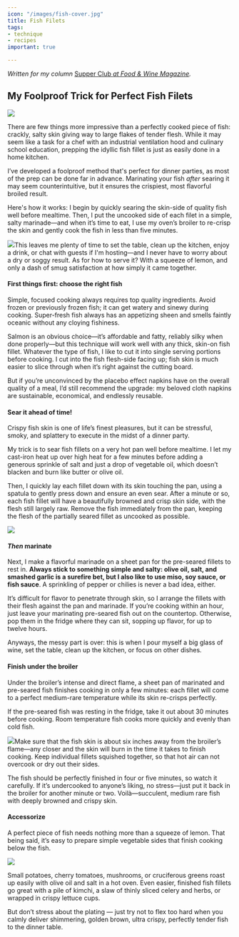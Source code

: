 ```yaml
---
icon: "/images/fish-cover.jpg"
title: Fish Filets
tags:
- technique
- recipes
important: true

---
```

_Written for my column_ [Supper Club _at Food & Wine Magazine_](https://www.foodandwine.com/cooking-techniques/napkin-linen-upgrade-tips-supper-club)_._

## My Foolproof Trick for Perfect Fish Filets

![](https://cdn-image.foodandwine.com/sites/default/files/styles/4_3_horizontal_-_1200x900/public/1575398843/perfectly-cooked-salmon-jonah-reider-FT-BLOG1219-5.jpg?itok=xFuuT9KX)

There are few things more impressive than a perfectly cooked piece of fish: crackly, salty skin giving way to large flakes of tender flesh. While it may seem like a task for a chef with an industrial ventilation hood and culinary school education, prepping the idyllic fish fillet is just as easily done in a home kitchen.

I’ve developed a foolproof method that's perfect for dinner parties, as most of the prep can be done far in advance. Marinating your fish _after_ searing it may seem counterintuitive, but it ensures the crispiest, most flavorful broiled result.

Here's how it works: I begin by quickly searing the skin-side of quality fish well before mealtime. Then, I put the uncooked side of each filet in a simple, salty marinade—and when it’s time to eat, I use my oven’s broiler to re-crisp the skin and gently cook the fish in less than five minutes.

![](https://cdn-image.foodandwine.com/sites/default/files/1575398898/perfectly-cooked-salmon-jonah-reider-FT-BLOG1219-3.jpg)This leaves me plenty of time to set the table, clean up the kitchen, enjoy a drink, or chat with guests if I'm hosting—and I never have to worry about a dry or soggy result. As for how to serve it? With a squeeze of lemon, and only a dash of smug satisfaction at how simply it came together.

#### First things first: choose the right fish

Simple, focused cooking always requires top quality ingredients. Avoid frozen or previously frozen fish; it can get watery and sinewy during cooking. Super-fresh fish always has an appetizing sheen and smells faintly oceanic without any cloying fishiness.

Salmon is an obvious choice—it’s affordable and fatty, reliably silky when done properly—but this technique will work well with any thick, skin-on fish fillet. Whatever the type of fish, I like to cut it into single serving portions before cooking. I cut into the fish flesh-side facing up; fish skin is much easier to slice through when it’s right against the cutting board.

But if you’re unconvinced by the placebo effect napkins have on the overall quality of a meal, I’d still recommend the upgrade: my beloved cloth napkins are sustainable, economical, and endlessly reusable.

#### Sear it ahead of time!

Crispy fish skin is one of life’s finest pleasures, but it can be stressful, smoky, and splattery to execute in the midst of a dinner party.

My trick is to sear fish fillets on a very hot pan well before mealtime. I let my cast-iron heat up over high heat for a few minutes before adding a generous sprinkle of salt and just a drop of vegetable oil, which doesn’t blacken and burn like butter or olive oil.

Then, I quickly lay each fillet down with its skin touching the pan, using a spatula to gently press down and ensure an even sear. After a minute or so, each fish fillet will have a beautifully browned and crisp skin side, with the flesh still largely raw. Remove the fish immediately from the pan, keeping the flesh of the partially seared fillet as uncooked as possible.

![](https://cdn-image.foodandwine.com/sites/default/files/1575398898/perfectly-cooked-salmon-jonah-reider-FT-BLOG1219.jpg)

#### _Then_ marinate

Next, I make a flavorful marinade on a sheet pan for the pre-seared fillets to rest in. **Always stick to something simple and salty: olive oil, salt, and smashed garlic is a surefire bet, but I also like to use miso, soy sauce, or fish sauce**. A sprinkling of pepper or chilies is never a bad idea, either.

It’s difficult for flavor to penetrate through skin, so I arrange the fillets with their flesh against the pan and marinade. If you’re cooking within an hour, just leave your marinating pre-seared fish out on the countertop. Otherwise, pop them in the fridge where they can sit, sopping up flavor, for up to twelve hours.

Anyways, the messy part is over: this is when I pour myself a big glass of wine, set the table, clean up the kitchen, or focus on other dishes.

#### Finish under the broiler

Under the broiler’s intense and direct flame, a sheet pan of marinated and pre-seared fish finishes cooking in only a few minutes: each fillet will come to a perfect medium-rare temperature while its skin re-crisps perfectly.

If the pre-seared fish was resting in the fridge, take it out about 30 minutes before cooking. Room temperature fish cooks more quickly and evenly than cold fish.

![](https://cdn-image.foodandwine.com/sites/default/files/1575398898/perfectly-cooked-salmon-jonah-reider-FT-BLOG1219-2.jpg)Make sure that the fish skin is about six inches away from the broiler’s flame—any closer and the skin will burn in the time it takes to finish cooking. Keep individual fillets squished together, so that hot air can not overcook or dry out their sides.

The fish should be perfectly finished in four or five minutes, so watch it carefully. If it’s undercooked to anyone’s liking, no stress—just put it back in the broiler for another minute or two. Voilà—succulent, medium rare fish with deeply browned and crispy skin.

#### Accessorize

A perfect piece of fish needs nothing more than a squeeze of lemon. That being said, it’s easy to prepare simple vegetable sides that finish cooking below the fish.

![](https://cdn-image.foodandwine.com/sites/default/files/1575398898/perfectly-cooked-salmon-jonah-reider-FT-BLOG1219-4.jpg)

Small potatoes, cherry tomatoes, mushrooms, or cruciferous greens roast up easily with olive oil and salt in a hot oven. Even easier, finished fish fillets go great with a pile of kimchi, a slaw of thinly sliced celery and herbs, or wrapped in crispy lettuce cups.

But don’t stress about the plating — just try not to flex too hard when you calmly deliver shimmering, golden brown, ultra crispy, perfectly tender fish to the dinner table.